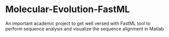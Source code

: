 # Molecular-Evolution-FastML

An important academic project to get well versed with FastML tool to perform sequence analysis and visualize the sequence alignment in Matlab
